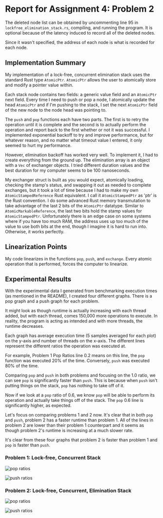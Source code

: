 # Report for Assignment 4: Problem 2

The deleted node list can be obtained by uncommenting line 95 in `lockfree_elimination_stack.rs`, compiling, and running the program. It is optional because of the latency induced to record all of the deleted nodes.

Since it wasn't specified, the address of each node is what is recorded for each node.

## Implementation Summary

My implementation of a lock-free, concurrent elimination stack uses the standard Rust type `AtomicPtr`. `AtomicPtr` allows the user to atomically store and modify a pointer value within.

Each stack node contains two fields: a generic value field and an `AtomicPtr` next field. Every time I need to push or pop a node, I atomically update the head `AtomicPtr` and if I'm pushing to the stack, I set the next `AtomicPtr` field of the new node to the node head was pointing to.

The `push` and `pop` functions each have two parts. The first is to retry the operation until it is complete and the second is to actually perform the operation and report back to the first whether or not it was successful. I implemented exponential backoff to try and improve performance, but for whatever reason, and no matter what timeout value I entered, it only seemed to hurt my performance.

However, elimination backoff has worked very well. To implement it, I had to create everything from the ground up. The elimination array is an object with a `Vec` of exchanger objects. I tried different duration values and the best duration for my computer seems to be 100 nanoseconds.

My exchanger struct is built as you would expect, atomically loading, checking the stamp's status, and swapping it out as needed to complete exchanges, but it took a lot of time because I had to make my own `AtomicStampedReference` Rust equivalent. I call it `AtomicStampedPtr` as 'ptr' is the Rust convention. I do some advanced Rust memory transmutation to take advantage of the last 2 bits of the `AtomicPtr` datatype. Similar to `AtomicMarkableReference`, the last two bits hold the stamp values for `AtomicStampedPtr`. Unfortunately there is an edge case on some systems where if you have too much RAM, the address uses up too much of the value to use both bits at the end, though I imagine it is hard to run into. Otherwise, it works perfectly.

## Linearization Points

My code linearizes in the functions `pop`, `push`, and `exchange`. Every atomic operation that is performed, forces the computer to linearize.

## Experimental Results

With the experimental data I generated from benchmarking execution times (as mentioned in the README), I created four different graphs. There is a pop graph and a push graph for each problem.

It might look as though runtime is actually increasing with each thread added, but with each thread, comes 150,000 more operations to execute. In reality, the program is acting as intended and with more threads, the runtime decreases.

Each graph has average execution time (5 samples averaged for each plot) on the y-axis and number of threads on the x-axis. The different lines represent the different ratios the operation was executed at.

For example, Problem 1 Pop Ratios line 0.2 means on this line, the `pop` function was executed 20% of the time. Conversely, `push` was executed 80% of the time.

Comparing `pop` and `push` in both problems and focusing on the 1.0 ratio, we can see `pop` is significantly faster than `push`. This is because when `push` isn't putting things on the stack, `pop` has nothing to take off of it.

Now if we look at a `pop` ratio of 0.6, we know `pop` will be able to perform its operation and actually take things off of the stack. The `pop` 0.6 line is significantly higher, as expected.

Let's focus on comparing problems 1 and 2 now. It's clear that in both `pop` and `push`, problem 2 has a faster runtime than problem 1. All of the lines in problem 2 are lower than their problem 1 counterpart and it seems as though problem 2's runtime is increasing at a much slower rate.

It's clear from these four graphs that problem 2 is faster than problem 1 and `pop` is faster than `push`.

### Problem 1: Lock-free, Concurrent Stack

![pop ratios](https://i.imgur.com/lujSOpJ.png)

![push ratios](https://i.imgur.com/EvWwcGj.png)

### Problem 2: Lock-free, Concurrent, Elimination Stack

![pop ratios](https://i.imgur.com/ZGI4BeH.png)

![push ratios](https://i.imgur.com/IuKimbX.png)

